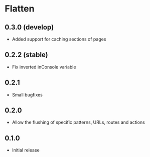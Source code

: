# Flatten

## 0.3.0 (develop)

- Added support for caching sections of pages

## 0.2.2 (stable)

- Fix inverted inConsole variable

## 0.2.1

- Small bugfixes

## 0.2.0

- Allow the flushing of specific patterns, URLs, routes and actions

## 0.1.0

- Initial release